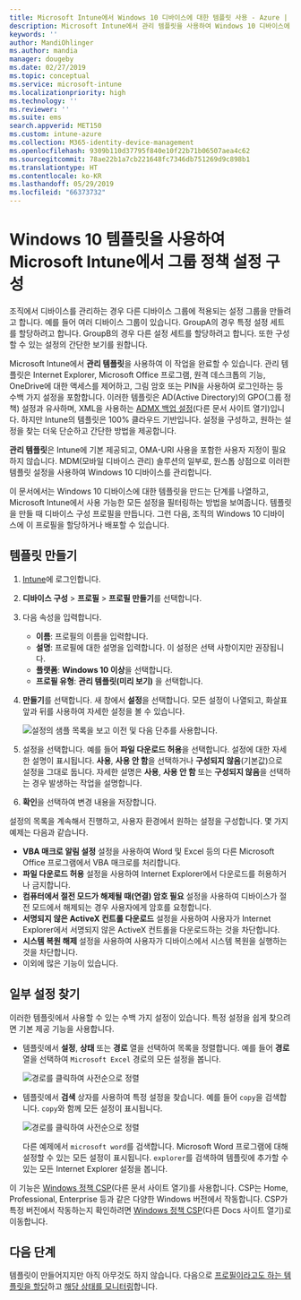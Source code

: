 ```yaml
---
title: Microsoft Intune에서 Windows 10 디바이스에 대한 템플릿 사용 - Azure | Microsoft Docs
description: Microsoft Intune에서 관리 템플릿을 사용하여 Windows 10 디바이스에 대한 설정 그룹을 만듭니다. 디바이스 구성 프로필에서 이러한 설정을 사용하여 Office 프로그램을 제어하고, Internet Explorer의 기능을 보호하고, OneDrive에 대한 액세스를 제어하고, 원격 데스크톱 기능을 사용하고, 자동 재생을 사용하도록 설정하고, 전원 관리 설정을 설정하고, HTTP 인쇄를 사용하고, 다른 사용자 로그온 옵션을 사용하고, 이벤트 로그 크기를 제어합니다.
keywords: ''
author: MandiOhlinger
ms.author: mandia
manager: dougeby
ms.date: 02/27/2019
ms.topic: conceptual
ms.service: microsoft-intune
ms.localizationpriority: high
ms.technology: ''
ms.reviewer: ''
ms.suite: ems
search.appverid: MET150
ms.custom: intune-azure
ms.collection: M365-identity-device-management
ms.openlocfilehash: 9309b110d37795f840e10f22b71b06507aea4c62
ms.sourcegitcommit: 78ae22b1a7cb221648fc7346db751269d9c898b1
ms.translationtype: HT
ms.contentlocale: ko-KR
ms.lasthandoff: 05/29/2019
ms.locfileid: "66373732"
---
```

# <a name="use-windows-10-templates-to-configure-group-policy-settings-in-microsoft-intune"></a>Windows 10 템플릿을 사용하여 Microsoft Intune에서 그룹 정책 설정 구성

조직에서 디바이스를 관리하는 경우 다른 디바이스 그룹에 적용되는 설정 그룹을 만들려고 합니다. 예를 들어 여러 디바이스 그룹이 있습니다. GroupA의 경우 특정 설정 세트를 할당하려고 합니다. GroupB의 경우 다른 설정 세트를 할당하려고 합니다. 또한 구성할 수 있는 설정의 간단한 보기를 원합니다.

Microsoft Intune에서 **관리 템플릿**을 사용하여 이 작업을 완료할 수 있습니다. 관리 템플릿은 Internet Explorer, Microsoft Office 프로그램, 원격 데스크톱의 기능, OneDrive에 대한 액세스를 제어하고, 그림 암호 또는 PIN을 사용하여 로그인하는 등 수백 가지 설정을 포함합니다. 이러한 템플릿은 AD(Active Directory)의 GPO(그룹 정책) 설정과 유사하며, XML을 사용하는 [ADMX 백업 설정](https://docs.microsoft.com/windows/client-management/mdm/understanding-admx-backed-policies)(다른 문서 사이트 열기)입니다. 하지만 Intune의 템플릿은 100% 클라우드 기반입니다. 설정을 구성하고, 원하는 설정을 찾는 더욱 단순하고 간단한 방법을 제공합니다.

**관리 템플릿**은 Intune에 기본 제공되고, OMA-URI 사용을 포함한 사용자 지정이 필요하지 않습니다. MDM(모바일 디바이스 관리) 솔루션의 일부로, 원스톱 상점으로 이러한 템플릿 설정을 사용하여 Windows 10 디바이스를 관리합니다.

이 문서에서는 Windows 10 디바이스에 대한 템플릿을 만드는 단계를 나열하고, Microsoft Intune에서 사용 가능한 모든 설정을 필터링하는 방법을 보여줍니다. 템플릿을 만들 때 디바이스 구성 프로필을 만듭니다. 그런 다음, 조직의 Windows 10 디바이스에 이 프로필을 할당하거나 배포할 수 있습니다.

## <a name="create-a-template"></a>템플릿 만들기

1. [Intune](https://go.microsoft.com/fwlink/?linkid=2090973)에 로그인합니다.
2. **디바이스 구성** > **프로필** > **프로필 만들기**를 선택합니다.
3. 다음 속성을 입력합니다.

    - **이름**: 프로필의 이름을 입력합니다.
    - **설명**: 프로필에 대한 설명을 입력합니다. 이 설정은 선택 사항이지만 권장됩니다.
    - **플랫폼**: **Windows 10 이상**을 선택합니다.
    - **프로필 유형**: **관리 템플릿(미리 보기)** 을 선택합니다.

4. **만들기**를 선택합니다. 새 창에서 **설정**을 선택합니다. 모든 설정이 나열되고, 화살표 앞과 뒤를 사용하여 자세한 설정을 볼 수 있습니다.

    ![설정의 샘플 목록을 보고 이전 및 다음 단추를 사용합니다.](./media/administrative-templates-windows/sample-settings-list-next-page.png)

5. 설정을 선택합니다. 예를 들어 **파일 다운로드 허용**을 선택합니다. 설정에 대한 자세한 설명이 표시됩니다. **사용**, **사용 안 함**을 선택하거나 **구성되지 않음**(기본값)으로 설정을 그대로 둡니다. 자세한 설명은 **사용**, **사용 안 함** 또는 **구성되지 않음**을 선택하는 경우 발생하는 작업을 설명합니다.
6. **확인**을 선택하여 변경 내용을 저장합니다.

설정의 목록을 계속해서 진행하고, 사용자 환경에서 원하는 설정을 구성합니다. 몇 가지 예제는 다음과 같습니다.

- **VBA 매크로 알림 설정** 설정을 사용하여 Word 및 Excel 등의 다른 Microsoft Office 프로그램에서 VBA 매크로를 처리합니다.
- **파일 다운로드 허용** 설정을 사용하여 Internet Explorer에서 다운로드를 허용하거나 금지합니다.
- **컴퓨터에서 절전 모드가 해제될 때(연결) 암호 필요** 설정을 사용하여 디바이스가 절전 모드에서 해제되는 경우 사용자에게 암호를 요청합니다.
- **서명되지 않은 ActiveX 컨트롤 다운로드** 설정을 사용하여 사용자가 Internet Explorer에서 서명되지 않은 ActiveX 컨트롤을 다운로드하는 것을 차단합니다.
- **시스템 복원 해제** 설정을 사용하여 사용자가 디바이스에서 시스템 복원을 실행하는 것을 차단합니다.
- 이외에 많은 기능이 있습니다.

## <a name="find-some-settings"></a>일부 설정 찾기

이러한 템플릿에서 사용할 수 있는 수백 가지 설정이 있습니다. 특정 설정을 쉽게 찾으려면 기본 제공 기능을 사용합니다.

- 템플릿에서 **설정**, **상태** 또는 **경로** 열을 선택하여 목록을 정렬합니다. 예를 들어 **경로** 열을 선택하여 `Microsoft Excel` 경로의 모든 설정을 봅니다.

  ![경로를 클릭하여 사전순으로 정렬](./media/administrative-templates-windows/path-filter-shows-excel-options.png)

- 템플릿에서 **검색** 상자를 사용하여 특정 설정을 찾습니다. 예를 들어 `copy`을 검색합니다. `copy`와 함께 모든 설정이 표시됩니다.

  ![경로를 클릭하여 사전순으로 정렬](./media/administrative-templates-windows/search-copy-settings.png)

  다른 예제에서 `microsoft word`를 검색합니다. Microsoft Word 프로그램에 대해 설정할 수 있는 모든 설정이 표시됩니다. `explorer`를 검색하여 템플릿에 추가할 수 있는 모든 Internet Explorer 설정을 봅니다.

이 기능은 [Windows 정책 CSP](https://docs.microsoft.com/windows/client-management/mdm/policy-configuration-service-provider#admx-backed-policies)(다른 문서 사이트 열기)를 사용합니다. CSP는 Home, Professional, Enterprise 등과 같은 다양한 Windows 버전에서 작동합니다. CSP가 특정 버전에서 작동하는지 확인하려면 [Windows 정책 CSP](https://docs.microsoft.com/windows/client-management/mdm/policy-configuration-service-provider#admx-backed-policies)(다른 Docs 사이트 열기)로 이동합니다.

## <a name="next-steps"></a>다음 단계

템플릿이 만들어지지만 아직 아무것도 하지 않습니다. 다음으로 [프로필이라고도 하는 템플릿을 할당](device-profile-assign.md)하고 [해당 상태를 모니터링](device-profile-monitor.md)합니다.
